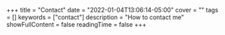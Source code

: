 +++
title = "Contact"
date = "2022-01-04T13:06:14-05:00"
cover = ""
tags = []
keywords = ["contact"]
description = "How to contact me"
showFullContent = false
readingTime = false
+++
